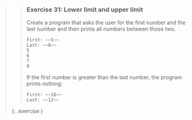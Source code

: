 >>### Exercise 31: Lower limit and upper limit
>>
>>Create a program that asks the user for the first number and the last number and then prints all numbers between those two.
>>
>>```output
>>First: ~~5~~
>>Last: ~~8~~
>>5
>>6
>>7
>>8
>>```
>>
>>If the first number is greater than the last number, the program prints nothing:
>>
>>```output
>>First: ~~16~~
>>Last: ~~12~~
>>```
>{: .exercise }